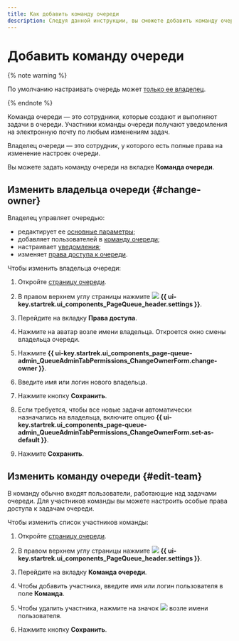 ```yaml
---
title: Как добавить команду очереди
description: Следуя данной инструкции, вы сможете добавить команду очереди.
---
```


# Добавить команду очереди

{% note warning %}

По умолчанию настраивать очередь может [только ее владелец](queue-access.md).

{% endnote %}

Команда очереди — это сотрудники, которые создают и выполняют задачи в очереди. Участники команды очереди получают уведомления на электронную почту по любым изменениям задач.

Владелец очереди — это сотрудник, у которого есть полные права на изменение настроек очереди. 

Вы можете задать команду очереди на вкладке **Команда очереди**.

## Изменить владельца очереди {#change-owner}

Владелец управляет очередью:

* редактирует ее [основные параметры](edit-queue-general.md);
* добавляет пользователей в [команду очереди](../glossary.md#queue-team);
* настраивает [уведомления](subscriptions.md);
* изменяет [права доступа к очереди](queue-access.md).

Чтобы изменить владельца очереди:

1. Откройте [страницу очереди](../user/queue.md).

1. В правом верхнем углу страницы нажмите ![](../../_assets/tracker/svg/settings-old.svg) **{{ ui-key.startrek.ui_components_PageQueue_header.settings }}**.

1. Перейдите на вкладку **Права доступа**.

1. Нажмите на аватар возле имени владельца. Откроется окно смены владельца очереди.

1. Нажмите **{{ ui-key.startrek.ui_components_page-queue-admin_QueueAdminTabPermissions_ChangeOwnerForm.change-owner }}**.

1. Введите имя или логин нового владельца.

1. Нажмите кнопку **Сохранить**.

1. Если требуется, чтобы все новые задачи автоматически назначались на владельца, включите опцию **{{ ui-key.startrek.ui_components_page-queue-admin_QueueAdminTabPermissions_ChangeOwnerForm.set-as-default }}**.

1. Нажмите **Сохранить**.

## Изменить команду очереди {#edit-team}

В команду обычно входят пользователи, работающие над задачами очереди. Для участников команды вы можете настроить особые права доступа к задачам очереди.

Чтобы изменить список участников команды:

1. Откройте [страницу очереди](../user/queue.md).

1. В правом верхнем углу страницы нажмите ![](../../_assets/tracker/svg/settings-old.svg) **{{ ui-key.startrek.ui_components_PageQueue_header.settings }}**.

1. Перейдите на вкладку **Команда очереди**.

1. Чтобы добавить участника, введите имя или логин пользователя в поле **Команда**.

1. Чтобы удалить участника, нажмите на значок ![](../../_assets/tracker/remove-task-type.png) возле имени пользователя.

1. Нажмите кнопку **Сохранить**.
